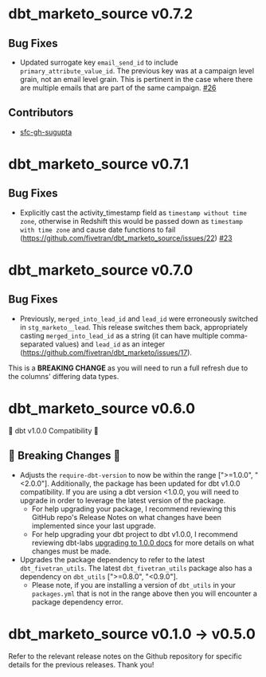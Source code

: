 # dbt_marketo_source v0.7.2
## Bug Fixes
- Updated surrogate key `email_send_id` to include `primary_attribute_value_id`. The previous key was at a campaign level grain, not an email level grain. This is pertinent in the case where there are multiple emails that are part of the same campaign.
[#26](https://github.com/fivetran/dbt_marketo_source/pull/26)
## Contributors
- [sfc-gh-sugupta](https://github.com/sfc-gh-sugupta)
# dbt_marketo_source v0.7.1

## Bug Fixes
- Explicitly cast the activity_timestamp field as `timestamp without time zone`, otherwise in Redshift this would be passed down as `timestamp with time zone` and cause date functions to fail (https://github.com/fivetran/dbt_marketo_source/issues/22)
[#23](https://github.com/fivetran/dbt_marketo_source/pull/23)
# dbt_marketo_source v0.7.0

## Bug Fixes
- Previously, `merged_into_lead_id` and `lead_id` were erroneously switched in `stg_marketo__lead`. This release switches them back, appropriately casting `merged_into_lead_id` as a string (it can have multiple comma-separated values) and `lead_id` as an integer (https://github.com/fivetran/dbt_marketo/issues/17).

This is a **BREAKING CHANGE** as you will need to run a full refresh due to the columns' differing data types. 

# dbt_marketo_source v0.6.0
🎉 dbt v1.0.0 Compatibility 🎉
## 🚨 Breaking Changes 🚨
- Adjusts the `require-dbt-version` to now be within the range [">=1.0.0", "<2.0.0"]. Additionally, the package has been updated for dbt v1.0.0 compatibility. If you are using a dbt version <1.0.0, you will need to upgrade in order to leverage the latest version of the package.
  - For help upgrading your package, I recommend reviewing this GitHub repo's Release Notes on what changes have been implemented since your last upgrade.
  - For help upgrading your dbt project to dbt v1.0.0, I recommend reviewing dbt-labs [upgrading to 1.0.0 docs](https://docs.getdbt.com/docs/guides/migration-guide/upgrading-to-1-0-0) for more details on what changes must be made.
- Upgrades the package dependency to refer to the latest `dbt_fivetran_utils`. The latest `dbt_fivetran_utils` package also has a dependency on `dbt_utils` [">=0.8.0", "<0.9.0"].
  - Please note, if you are installing a version of `dbt_utils` in your `packages.yml` that is not in the range above then you will encounter a package dependency error.

# dbt_marketo_source v0.1.0 -> v0.5.0
Refer to the relevant release notes on the Github repository for specific details for the previous releases. Thank you!